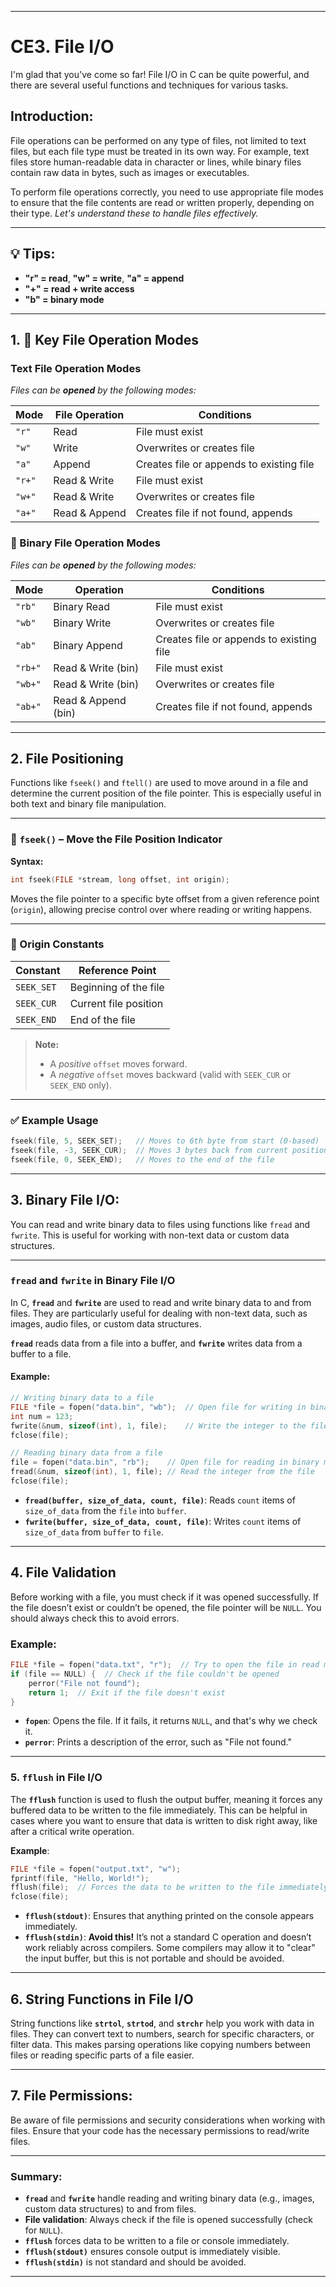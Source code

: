 
---

# CE3. File I/O

I'm glad that you've come so far! File I/O in C can be quite powerful, and there are several useful functions and techniques for various tasks. 

## Introduction:

File operations can be performed on any type of files, not limited to text files, but each file type must be treated in its own way. For example, text files store human-readable data in character or lines, while binary files contain raw data in bytes, such as images or executables.

To perform file operations correctly, you need to use appropriate file modes to ensure that the file contents are read or written properly, depending on their type. *Let's understand these to handle files effectively.*

---

## 💡 Tips:

- **"r" = read**, **"w" = write**, **"a" = append**  
- **"+" = read + write access**  
- **"b" = binary mode**

---

## 1. 📄 Key File Operation Modes

### Text File Operation Modes

*Files can be **opened** by the following modes:*

| Mode   | File Operation    | Conditions                               |
|--------|-------------------|------------------------------------------|
| `"r"`  | Read              | File must exist                          |
| `"w"`  | Write             | Overwrites or creates file               |
| `"a"`  | Append            | Creates file or appends to existing file |
| `"r+"` | Read & Write      | File must exist                          |
| `"w+"` | Read & Write      | Overwrites or creates file               |
| `"a+"` | Read & Append     | Creates file if not found, appends       |

### 🧊 Binary File Operation Modes

*Files can be **opened** by the following modes:*

| Mode   | Operation          | Conditions                                |
|--------|--------------------|-------------------------------------------|
| `"rb"` | Binary Read        | File must exist                           |
| `"wb"` | Binary Write       | Overwrites or creates file                |
| `"ab"` | Binary Append      | Creates file or appends to existing file  |
| `"rb+"`| Read & Write (bin) | File must exist                           |
| `"wb+"`| Read & Write (bin) | Overwrites or creates file                |
| `"ab+"`| Read & Append (bin)| Creates file if not found, appends        |

---

## 2. File Positioning

Functions like `fseek()` and `ftell()` are used to move around in a file and determine the current position of the file pointer. This is especially useful in both text and binary file manipulation.

---

### 🔁 `fseek()` – Move the File Position Indicator

**Syntax:**
```c
int fseek(FILE *stream, long offset, int origin);
```

Moves the file pointer to a specific byte offset from a given reference point (`origin`), allowing precise control over where reading or writing happens.

---

### 📍 Origin Constants

| Constant      | Reference Point        |
|---------------|------------------------|
| `SEEK_SET`    | Beginning of the file  |
| `SEEK_CUR`    | Current file position  |
| `SEEK_END`    | End of the file        |

> **Note:**  
> - A *positive* `offset` moves forward.  
> - A *negative* `offset` moves backward (valid with `SEEK_CUR` or `SEEK_END` only).

---

### ✅ Example Usage
```c
fseek(file, 5, SEEK_SET);   // Moves to 6th byte from start (0-based)
fseek(file, -3, SEEK_CUR);  // Moves 3 bytes back from current position
fseek(file, 0, SEEK_END);   // Moves to the end of the file
```

---

## 3. Binary File I/O: 

You can read and write binary data to files using functions like `fread` and `fwrite`. This is useful for working with non-text data or custom data structures.

---

### **`fread` and `fwrite` in Binary File I/O**

In C, **`fread`** and **`fwrite`** are used to read and write binary data to and from files. They are particularly useful for dealing with non-text data, such as images, audio files, or custom data structures.

**`fread`** reads data from a file into a buffer, and **`fwrite`** writes data from a buffer to a file.

#### Example:
```c
// Writing binary data to a file
FILE *file = fopen("data.bin", "wb");  // Open file for writing in binary mode
int num = 123;
fwrite(&num, sizeof(int), 1, file);    // Write the integer to the file
fclose(file);

// Reading binary data from a file
file = fopen("data.bin", "rb");    // Open file for reading in binary mode
fread(&num, sizeof(int), 1, file); // Read the integer from the file
fclose(file);
```

- **`fread(buffer, size_of_data, count, file)`**: Reads `count` items of `size_of_data` from the `file` into `buffer`.
- **`fwrite(buffer, size_of_data, count, file)`**: Writes `count` items of `size_of_data` from `buffer` to `file`.

---

## 4. File Validation

Before working with a file, you must check if it was opened successfully. If the file doesn’t exist or couldn’t be opened, the file pointer will be `NULL`. You should always check this to avoid errors.

### Example:
```c
FILE *file = fopen("data.txt", "r");  // Try to open the file in read mode
if (file == NULL) {  // Check if the file couldn't be opened
    perror("File not found");
    return 1;  // Exit if the file doesn't exist
}
```
- **`fopen`**: Opens the file. If it fails, it returns `NULL`, and that's why we check it.
- **`perror`**: Prints a description of the error, such as "File not found."

---

### 5. **`fflush` in File I/O**  
The **`fflush`** function is used to flush the output buffer, meaning it forces any buffered data to be written to the file immediately. This can be helpful in cases where you want to ensure that data is written to disk right away, like after a critical write operation.

**Example**:
```c
FILE *file = fopen("output.txt", "w");
fprintf(file, "Hello, World!");
fflush(file);  // Forces the data to be written to the file immediately
fclose(file);
```

- **`fflush(stdout)`**: Ensures that anything printed on the console appears immediately.
- **`fflush(stdin)`**: **Avoid this!** It’s not a standard C operation and doesn’t work reliably across compilers. Some compilers may allow it to "clear" the input buffer, but this is not portable and should be avoided.

---

## 6. String Functions in File I/O

String functions like **`strtol`**, **`strtod`**, and **`strchr`** help you work with data in files. They can convert text to numbers, search for specific characters, or filter data. This makes parsing operations like copying numbers between files or reading specific parts of a file easier.

---

## 7. File Permissions:
   Be aware of file permissions and security considerations when working with files. Ensure that your code has the necessary permissions to read/write files.

---

### Summary:

- **`fread`** and **`fwrite`** handle reading and writing binary data (e.g., images, custom data structures) to and from files.
- **File validation**: Always check if the file is opened successfully (check for `NULL`).
- **`fflush`** forces data to be written to a file or console immediately.
- **`fflush(stdout)`** ensures console output is immediately visible.
- **`fflush(stdin)`** is not standard and should be avoided.

---
